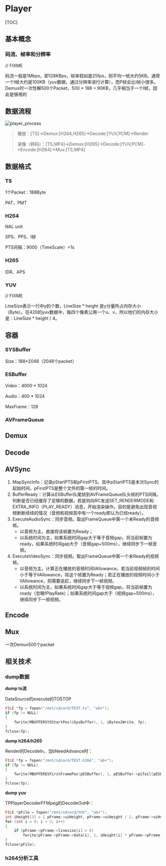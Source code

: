 # Player

[TOC]

## 基本概念

### 码流、帧率和分辨率

// FIXME

码流一般是1Mbps，即128KBps，帧率假如是25fps，则平均一帧大约5KB。通常一个I帧大约是100KB（yuv数据，通过分辨率进行计算），而P帧会比I帧小很多。Demux时一次性解500个Packet，500 * 188 = 90KB，几乎相当于一个I帧，因此是够用的

## 数据流程

![player_process](C:/blog/player/src/%E6%92%AD%E6%94%BE%E5%99%A8%E6%95%B0%E6%8D%AE%E6%B5%81.jpg)

> 播放：[TS]->Demux:[H264,H265]->Decode:[YUV,PCM]->Render
>
> 录像（转码）：[TS,MP4]->Demux:[H265]->Decode:[YUV,PCM]->Encode:[H264]->Mux:[TS,MP4]

## 数据格式

### TS

1个Packet：188Byte

PAT、PMT

### H264

NAL unit

SPS、PPS、I帧

PTS间隔：9000（TimeScale）=1s

### H265

IDR、APS

### YUV

// FIXME

LineSize表示一行中y的个数，LineSize * height 是y分量所占内存大小（Byte）。在420的yuv数据中，每四个像素公用一个u、v，所以他们的内存大小是：LineSize * height / 4。

## 容器

### SYSBuffer

Size：188*2048（2048个packet）

### ESBuffer

Video：4000 * 1024

Audio：400 * 1024

MaxFrame：128

### AVFrameQueue

## Demux

## Decode

## AVSync

1. MapSyncInfo：记录pStartPTS和pFirstPTS。其中pStartPTS是本次Sync的起始时间，pFirstPTS是整个文件的第一帧的时间。
2. BufferReady：计算从ESBuffer队尾帧到AVFrameQueue队头帧的PTS间隔，判断是否已经缓存了足够的数据，若是则向RC发送SET_RENDERMODE和EXTRA_INFO（PLAY_READY）消息，开始渲染操作。目的是避免出现音视频断断续续的情况（音频和视频其中有一个ready即认为已经ready）。
3. ExecuteAudioSync：同步音频。取出FrameQueue中第一个未Ready的音频帧。
   - 以音频为主，直接将该帧置为Ready；
   - 以系统时间为主，如果系统时间gap大于等于音频gap，将当前帧置为ready，如果系统时间gap大于（音频gap+500ms），继续同步下一帧音频。
4. ExecuteVideoSync：同步视频。取出FrameQueue中第一个未Ready的视频帧。
   - 以音频为主，计算正在播放的音频时间llAllowance。若当前视频帧的时间小于等于llAllowance，将这个帧置为Ready；若正在播放的视频时间小于llAllowance，则需要追赶，继续同步下一帧视频。
   - 以系统时间为主，如果系统时间gap大于等于视频gap，将当前帧置为ready（忽略fPlayRate）；如果系统时间gap大于（视频gap+500ms），继续同步下一帧视频。

## Encode

## Mux

一次Demux500个packet

## 相关技术

### dump数据

**dump ts流**

DataSource的execute的TOSTOP 

```c
FILE *fp = fopen("/mnt/sdcard/TEST.ts", "ab+");
if (fp != NULL)
{
    fwrite(MBUFFERSYSStartPos(&SysBuffer), 1, iBytes2Write, fp);
}
fclose(fp);
```

**dump h264/h265**

Render的DecodeIn，当bNeedAdvance时：

```c
FILE *fp = fopen("/mnt/sdcard/TEST.h264", "ab+");
if (fp != NULL)
{
    fwrite(MBUFFERESFirstFramePos(pESBuffer), 1, pESBuffer->piTail[pESBuffer->iIndexHead] - pESBuffer->piHead[pESBuffer->iIndexHead], fp);
}
fclose(fp);
```

**dump yuv**

TPPlayerDecoderFFMpeg的DecodeOut中：

```c
FILE *pFile = fopen("/mnt/sdcard/YUV", "ab+");
int iHeight[3] = { pFrame->uiHeight, pFrame->uiHeight / 2, pFrame->uiHeight / 2 };
for (int i = 0; i < 3; i++)
{
    if (pFrame->pFrame->linesize[i] > 0)
        fwrite(pFrame->pFrame->data[i], 1, iHeight[i] * pFrame->pFrame->linesize[i], pFile);
}
fclose(pFile);
```



### h264分析工具